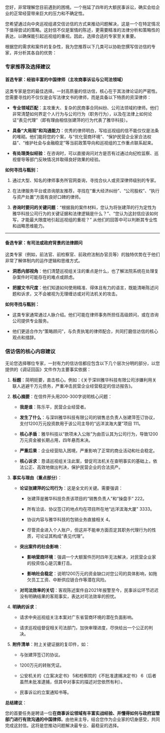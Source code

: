 您好，非常理解您目前遇到的困境。一个拖延了四年的大额民事诉讼，确实会给企业的正常经营带来巨大的压力和不确定性。

您希望通过向中央巡视组递交信访信的方式来推动问题解决，这是一个在特定情况下值得尝试的策略。这封信不仅是案情的陈述，更需要精准的法律分析和策略性的表达，以确保能引起巡视组的重视。因此，选择合适的专家至关重要。

根据您的需求和案件的复杂性，我为您推荐以下几类可以协助您撰写信访信的专家，并分析其各自的优势：

### 专家推荐及选择建议

#### **首选专家：经验丰富的中国律师（主攻商事诉讼与公司法领域）**

这类专家是您的最佳选择。一封高质量的信访信，核心在于其法律论证的严密性。您需要寻找的不仅仅是会写法律文书的律师，而是具备以下特质的资深律师：

- **专业领域匹配**：主攻重大、复杂的民商事合同纠纷、公司法领域的律师。他们非常清楚如何界定个人行为与公司行为（职务行为），以及在法律上如何论证“表见代理”（即有理由相信张建萍的行为代表了雅华科技）。
    
- **具备“大局观”和沟通能力**：优秀的律师明白，写给巡视组的信不能仅仅是法条的堆砌。他们能将您的个案，与“优化营商环境”、“保护民营企业家合法权益”、“维护社会与金融稳定”等当前政策导向和巡视组的工作重点联系起来。
    
- **有处理类似经验**：在咨询时，可以直接询问对方是否有过通过向纪检监察、巡视督导等部门反映情况并取得良好效果的经验。
    

**如何寻找与甄别：**

1. 通过大型、知名的律师事务所官网查询，寻找合伙人或资深律师级别的专家。
    
2. 在法律服务平台或咨询朋友推荐，寻找在“重大经济纠纷”、“公司股权”、“执行与资产处置”方面有良好口碑的律师。
    
3. **咨询时要问的关键问题**：“根据我的案件材料，您认为将张建萍的行为定性为雅华科技公司行为的关键证据和法律逻辑是什么？”、“您认为这封信应该如何写，才能最大限度地引起巡视组的重视？” 从他们的回答中可以判断其专业性和战略思维能力。
    

---

#### **备选专家：有司法或政府背景的法律顾问**

这类专家（例如，前法官、前检察官、前政府法制办官员等）的独特优势在于他们非常了解体制内的运作逻辑和思维方式。

- **洞悉内部视角**：他们清楚巡视组关注的重点是什么，也了解法院系统在处理复杂案件时可能存在的难点或顾虑。
    
- **把握文书尺度**：他们知道如何使用精准、得体且有力的语言，既能清晰陈述问题和诉求，又不会被视为无理缠访或对司法机关的攻击。
    

**如何寻找与甄别：**

- 这类专家通常通过人脉介绍。他们可能在律师事务所担任高级顾问，或在咨询公司提供专业服务。
    
- 他们更适合作为“策略顾问”，与负责执笔的律师配合，共同打磨信访信的核心观点和措辞。
    

### 信访信的核心内容建议

无论您选择哪位专家，一封有力的信访信都应包含以下几个层次分明的部分，以您提供的《调证回函》文件作为主要事实依据：

1. **标题**：简明扼要，直击核心。例如：《关于深圳雅华科技有限公司涉嫌利用关联人逃避千万元债务，严重冲击民营企业经营稳定的信访报告》。
    
2. **核心摘要**：在信件开头用200-300字说明核心问题：
    
    - **我是谁**：陈乐平，民营企业经营者。
        
    - **发生了什么**：与深圳雅华科技有限公司的销售总负责人张建萍签订协议，支付1200万元投资款用于该公司主导的“远洋滨海大厦”项目 111。
        
    - **核心矛盾**：雅华科技以“款项未入公账”为由否认其为公司行为，导致1200万元资金被长期占用，四年悬而未决。
        
    - **严重后果**：企业经营陷入困境，严重影响了正常的商业活动和社会稳定。
        
    - **核心诉求**：恳请巡视组关注此案，督促司法机关在查明事实的基础上，依法公正、高效地做出判决，保护民营企业的合法资产。
        
3. **事实与理由（重点部分）**：
    
    - **论证张建萍的公司行为**：这是全文的关键。需要强调：
        
        - 张建萍是雅华科技负责该项目的“销售负责人”和“操盘手” 222。
            
        - 所有洽谈、协议签订的地点均在项目所在地“远洋滨海大厦” 3333。
            
        - 协议内容与雅华科技的包销业务直接相关 4。
            
        - 尽管资金进入个人账户，但这并不能单方面否定其职务代理行为的性质，可论证其构成“表见代理”。
            
    - **突出案件的社会影响**：
        
        - **影响营商环境**：强调一个大额案件历时四年无法解决，对民营企业家的投资信心是沉重打击。
            
        - **影响社会稳定**：说明1200万元的资金缺口对您公司的具体影响，如拖欠员工工资、中断供应链合作等潜在风险。
            
    - **对司法效率的关切**：客观陈述案件自2021年报警至今，民事诉讼环节迟迟没有明确结果的客观事实，表达对司法效率的担忧。
        
4. **明确的诉求**：
    
    - 请求中央巡视组关注本案对广东省营商环境的潜在负面影响。
        
    - 请求巡视组督促相关司法部门，加快审理进度，尽快给出一个公正的判决。
        
5. **附件清单**：附上关键证据的复印件，如：
    
    - 与张建萍签订的协议。
        
    - 1200万元的转账凭证。
        
    - 公安机关的《立案决定书》 5和检察院的《不批准逮捕决定书》 6（后者虽然未批准逮捕，但其中对事实的描述对您依然有利）。
        
    - 民事诉讼的立案通知书等。
        

**总结建议**：

您的首要任务是聘请一位**在商事诉讼领域有丰富实战经验、并懂得如何与政府监管部门进行有效沟通的中国律师**。由他来主导，结合您作为企业家的切身感受，共同完成这封信。这将是您推动问题解决最专业、最稳妥的选择。